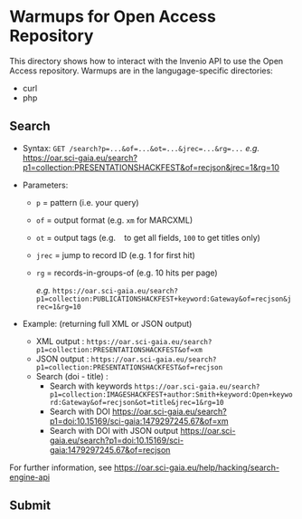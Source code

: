 <!-- Copyright 2016 Sci-GaIA Consortium

Licensed under the Apache License, Version 2.0 (the "License");
you may not use this file except in compliance with the License.
You may obtain a copy of the License at

    http://www.apache.org/licenses/LICENSE-2.0

Unless required by applicable law or agreed to in writing, software
distributed under the License is distributed on an "AS IS" BASIS,
WITHOUT WARRANTIES OR CONDITIONS OF ANY KIND, either express or implied.
See the License for the specific language governing permissions and
limitations under the License. -->


# Warmups for Open Access Repository

This directory shows how to interact with the Invenio API to use the Open Access repository. Warmups are in the langugage-specific directories:

  * curl
  * php

## Search

  * Syntax: `GET /search?p=...&of=...&ot=...&jrec=...&rg=...`
    _e.g._ https://oar.sci-gaia.eu/search?p1=collection:PRESENTATIONSHACKFEST&of=recjson&jrec=1&rg=10

  * Parameters:
    * `p` = pattern (i.e. your query)
    * `of` = output format (e.g. `xm` for MARCXML)
    * `ot` = output tags (e.g. ` ` to get all fields, `100` to get titles only)
    * `jrec` = jump to record ID (e.g. 1 for first hit)
    * `rg` = records-in-groups-of (e.g. 10 hits per page)

      _e.g._ `https://oar.sci-gaia.eu/search?p1=collection:PUBLICATIONSHACKFEST+keyword:Gateway&of=recjson&jrec=1&rg=10`

  * Example: (returning full XML or JSON output)
      * XML output : `https://oar.sci-gaia.eu/search?p1=collection:PRESENTATIONSHACKFEST&of=xm`
      * JSON output : `https://oar.sci-gaia.eu/search?p1=collection:PRESENTATIONSHACKFEST&of=recjson`
      * Search (doi - title) :
        * Search with keywords `https://oar.sci-gaia.eu/search?p1=collection:IMAGESHACKFEST+author:Smith+keyword:Open+keyword:Gateway&of=recjson&ot=title&jrec=1&rg=10`
        * Search with DOI https://oar.sci-gaia.eu/search?p1=doi:10.15169/sci-gaia:1479297245.67&of=xm
        * Search with DOI with JSON output https://oar.sci-gaia.eu/search?p1=doi:10.15169/sci-gaia:1479297245.67&of=recjson

For further information, see https://oar.sci-gaia.eu/help/hacking/search-engine-api

## Submit
